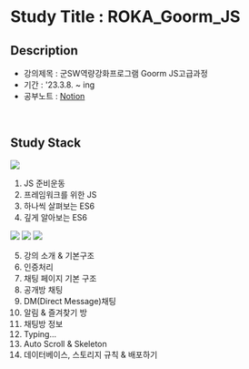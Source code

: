 # Study Title : ROKA_Goorm_JS
## Description
- 강의제목 : 군SW역량강화프로그램 Goorm JS고급과정
- 기간 : '23.3.8. ~ ing
- 공부노트 : [Notion](https://tabby-slice-e73.notion.site/SW-JS-23a880e9110c434099139e07e352e669)

<br>

##  Study Stack

<img src="https://img.shields.io/badge/javascript-F7DF1E?style=for-the-badge&logo=javascript&logoColor=black">

1. JS 준비운동
2. 프레임워크를 위한 JS
3. 하나씩 살펴보는 ES6
4. 깊게 알아보는 ES6

<img src="https://img.shields.io/badge/react-61DAFB?style=for-the-badge&logo=react&logoColor=black">
<img src="https://img.shields.io/badge/reacthookform-EC5998?style=for-the-badge&logo=react-hook-form&logoColor=black">
<img src="https://img.shields.io/badge/firebase-FFCA28?style=for-the-badge&logo=firebase&logoColor=black">

5. 강의 소개 & 기본구조
6. 인증처리
7. 채팅 페이지 기본 구조
8. 공개방 채팅
9. DM(Direct Message)채팅
10. 알림 & 즐겨찾기 방
11. 채팅방 정보
12. Typing...
13. Auto Scroll & Skeleton
14. 데이터베이스, 스토리지 규칙 & 배포하기